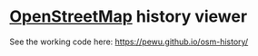 # [OpenStreetMap](https://openstreetmap.org) history viewer

See the working code here: https://pewu.github.io/osm-history/
